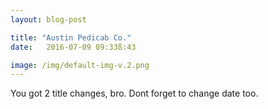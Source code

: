```yaml
---
layout: blog-post

title: "Austin Pedicab Co."
date:   2016-07-09 09:33ß:43

image: /img/default-img-v.2.png 
---
```



You got 2 title changes, bro.
Dont forget to change date too. 